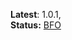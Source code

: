 **Latest**: 1.0.1,<br>
**Status:** [BFO](https://github.com/inter-frame/interfy/blob/main/version-status.md#bfobugs-fixes-only)
